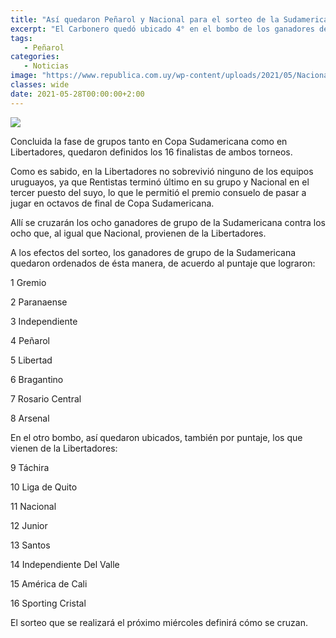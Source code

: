 ```yaml
---
title: "Así quedaron Peñarol y Nacional para el sorteo de la Sudamericana"
excerpt: "El Carbonero quedó ubicado 4° en el bombo de los ganadores de grupo de la Sudamericana y el Tricolor 3° entre los equipos que provienen de la Libertadores."
tags:
   - Peñarol
categories:
   - Noticias
image: "https://www.republica.com.uy/wp-content/uploads/2021/05/Nacional-Penarol.jpg"
classes: wide
date: 2021-05-28T00:00:00+2:00
---
```



<img src="https://www.republica.com.uy/wp-content/uploads/2021/05/Nacional-Penarol.jpg">


Concluida la fase de grupos tanto en Copa Sudamericana como en Libertadores, quedaron definidos los 16 finalistas de ambos torneos.


Como es sabido, en la Libertadores no sobrevivió ninguno de los equipos uruguayos, ya que Rentistas terminó último en su grupo y Nacional en el tercer puesto del suyo, lo que le permitió el premio consuelo de pasar a jugar en octavos de final de Copa Sudamericana.


Allí se cruzarán los ocho ganadores de grupo de la Sudamericana contra los ocho que, al igual que Nacional, provienen de la Libertadores.


A los efectos del sorteo, los ganadores de grupo de la Sudamericana quedaron ordenados de ésta manera, de acuerdo al puntaje que lograron:


1 Gremio


2 Paranaense


3 Independiente


4 Peñarol


5 Libertad


6 Bragantino


7 Rosario Central


8 Arsenal


En el otro bombo, así quedaron ubicados, también por puntaje, los que vienen de la Libertadores:


9 Táchira


10 Liga de Quito


11 Nacional


12 Junior


13 Santos


14 Independiente Del Valle


15 América de Cali


16 Sporting Cristal





El sorteo que se realizará el próximo miércoles definirá cómo se cruzan.


